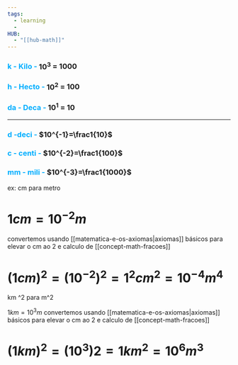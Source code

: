 ```yaml
---
tags:
  - learning
  - 
HUB:
  - "[[hub-math]]"
---
```



### <font color =#00aeff > k - Kilo - </font> $10^3$ = 1000
### <font color =#00aeff > h - Hecto -</font> $10^2$ = 100
### <font color =#00aeff > da - Deca -</font> $10^1$ = 10

---

### <font color =#00aeff > d -deci -</font> $10^{-1}=\frac1{10}$ 
### <font color =#00aeff > c - centi -</font> $10^{-2}=\frac1{100}$ 
### <font color =#00aeff > mm - mili -</font> $10^{-3}=\frac1{1000}$ 


ex: cm para metro 
# $1cm = 10^{-2}m$     
convertemos usando [[matematica-e-os-axiomas|axiomas]] básicos para elevar o cm ao 2 e calculo de [[concept-math-fracoes]]
# $(1cm)^2=(10^{-2})^2=1^2cm^2=10^{-4}m^4$  

km ^2 para m^2

$1km = 10^3m$
convertemos usando [[matematica-e-os-axiomas|axiomas]] básicos para elevar o cm ao 2 e calculo de [[concept-math-fracoes]]
# $(1km)^2=(10^3)2=1km^2=10^6m^3$


